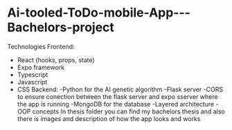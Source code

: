 # Ai-tooled-ToDo-mobile-App---Bachelors-project
 Technologies Frontend:
 - React (hooks, props, state)
 - Expo framework
 - Typescript
 - Javascript
 - CSS
Backend:
-Python for the AI genetic algorithm
-Flask server
-CORS to ensure conection between the flask server and expo sserver where the app is running
-MongoDB for the database
-Layered architecture
-OOP concepts
In thesis folder you can find my bachelors thesis and also there is images and description of how the app looks and works
